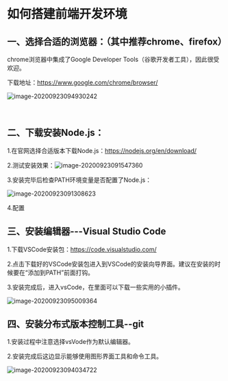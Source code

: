 # **如何搭建前端开发环境**



## 一、选择合适的浏览器：（其中推荐chrome、firefox）

chrome浏览器中集成了Google Developer Tools（谷歌开发者工具），因此很受欢迎。

下载地址：https://www.google.com/chrome/browser/

![image-20200923094930242](C:\Users\Administrator\AppData\Roaming\Typora\typora-user-images\image-20200923094930242.png)

​	





## 二、下载安装Node.js：

1.在官网选择合适版本下载Node.js：https://nodejs.org/en/download/

2.测试安装效果：![image-20200923091547360](C:\Users\Administrator\AppData\Roaming\Typora\typora-user-images\image-20200923091547360.png)

3.安装完毕后检查PATH环境变量是否配置了Node.js：

![image-20200923091308623](C:\Users\Administrator\AppData\Roaming\Typora\typora-user-images\image-20200923091308623.png)

4.配置





## 三、安装编辑器---Visual Studio Code

1.下载VSCode安装包：https://code.visualstudio.com/

2.点击下载好的VSCode安装包进入到VSCode的安装向导界面。建议在安装的时候要在“添加到PATH”前面打钩。

3.安装完成后，进入vsCode，在里面可以下载一些实用的小插件。

![image-20200923095009364](C:\Users\Administrator\AppData\Roaming\Typora\typora-user-images\image-20200923095009364.png)





## 四、安装分布式版本控制工具--git

1.安装过程中注意选择vsVode作为默认编辑器。

2.安装完成后这边显示能够使用图形界面工具和命令工具。

![image-20200923094034722](C:\Users\Administrator\AppData\Roaming\Typora\typora-user-images\image-20200923094034722.png)

